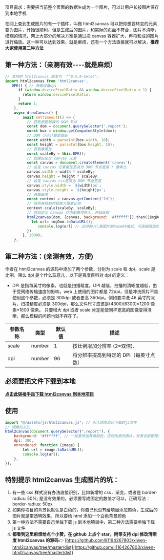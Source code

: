 项目需求：需要把当前整个页面的数据生成为一个图片，可以让用户长按图片保存到本地手机

在网上查到生成图片的有一个插件，叫做 html2canvas 可以把你想要转变的元素变为图片，开始很顺利，但是生成后的图片，和实际的页面不符合，图片不清晰，模糊的情况，网上大部分的解决方案是通过把 canvas 容器扩大，再将和成的图片进行缩放。这一种可以达到效果，就是麻烦，还有一个方法直接就可以解决，**推荐大家使用第二种方法**

## 第一种方法：（亲测有效----就是麻烦）

```js
// 本地的 html2canvas 版本为  "^0.5.0-beta4",
import html2canvas from 'html2canvas';
   DPR() { // 获取设备dpi
      if (window.devicePixelRatio && window.devicePixelRatio > 1) {
        return window.devicePixelRatio;
      }
      return 1;
    },
    async drawCanvas() {
        await setTimeout(() => {
          // 获取想要转换的 DOM 节点
          const dom = document.querySelector('.report');
          const box = window.getComputedStyle(dom);
          // DOM 节点计算后宽高
          const width = parseInt(box.width, 10);
          const height = parseInt(box.height, 10);
          // 获取像素比
          const scaleBy = this.DPR();
          // 创建自定义 canvas 元素
          const canvas = document.createElement('canvas');
          // 设定 canvas 元素属性宽高为 DOM 节点宽高 * 像素比
          canvas.width = width * scaleBy;
          canvas.height = height * scaleBy;
          // 设定 canvas css宽高为 DOM 节点宽高
          canvas.style.width = `${width}px`;
          canvas.style.height = `${height}px`;
          // 获取画笔
          const context = canvas.getContext('2d');
          // 将所有绘制内容放大像素比倍
          context.scale(scaleBy, scaleBy);
          // 将自定义 canvas 作为配置项传入，开始绘制
          html2canvas(dom, {canvas, background: '#ffffff'}).then((imgDom) => {
            let url= imgDom.toDataURL();
               console.log(url) // 此时的url是图片的base64格式，可直接赋值到img的src上
          })
        }, 2000);
    },
```

## 第二种方法：(亲测有效，方便)

作者在 html2canvas 的源码中添加了两个参数，分别为 scale 和 dpi，scale 是比例，辣么 dpi 是个什么玩意儿，以下是百度百科对 dpi 的定义：

-   DPI 是指每英寸的像素，也就是扫描精度。DPI 越低，扫描的清晰度越低，由于受网络传输速度的影响，web 上使用的图片都是 72dpi，但是冲洗照片不能使用这个参数，必须是 300dpi 或者更高 350dpi。例如要冲洗 46 英寸的照片，扫描精度必须是 300dpi，那么文件尺寸应该是(4300)(6300)=1200 像素\*1800 像素。
    只要增大 dpi 或者 scale 肯定能使同样宽高的图像变得清晰，那么模糊的问题也就不存在了。

| 参数名称 | 类型   | 默认值 | 描述                                   |
| -------- | ------ | ------ | -------------------------------------- |
| scale    | number | 1      | 按比例增加分辨率 (2=双倍).             |
| dpi      | number | 96     | 将分辨率提高到特定的 DPI（每英寸点数） |

## 必须要把文件下载到本地

**[点击此链接手动下载 html2canvas 到本地项目](https://github.com/li1164267803/xiwen-html2canvas/tree/master/dist)**

## 使用

```javascript
import "@/assets/js/html2canvas.js"; // 引入刚刚自己下载的js文件
// 调用的方法
html2canvas(document.querySelector(".report"), {
    background: "#ffffff", // 一定要添加背景颜色，否则出来的图片，背景全部都是透明的
    dpi: 300,
    onrendered: function (image) {
        let url = image.toDataURL();
        console.log(url);
    },
});
```

## 特别提示 html2canvas 生成图片的坑：

1.  有一些 css 样式没有办法直接识别，比如新增的 css，渐变，或者是 border-radius: 50%; 是没有效果的，必须要写成固定的数值才可以，正确写法：border-radius: 50px
2.  如果你项目的背景色默认是白色的，你自己也没有给项目添加颜色，生成后的图片就是带透明效果，所以要给 html 添加一个白色背景颜色
3.  第一种方法不需要自己单独下载 js 到本地项目中，第二种方法需要单独下载 js 文件
4.  **都看到这里麻烦给点个小赞，在 github 上点个 star，附带支持 dpi 修改清晰度 html2canvas 的源码**👉
    [https://github.com/li1164267803/xiwen-html2canvas/tree/master/dist](https://github.com/li1164267803/xiwen-html2canvas/tree/master/dist)
